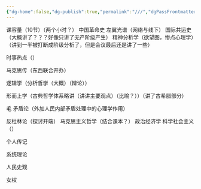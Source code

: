 ```yaml
---
{"dg-home":false,"dg-publish":true,"permalink":"///","dgPassFrontmatter":true}
---
```


课容量（10节）（两个小时？）
中国革命史
左翼光谱（网络与线下）
国际共运史（大概讲了？？？好像只讲了无产阶级产生）
精神分析学（欲望图，惨点心理学）（讲到一半被打断成阶级分析了，但是会议最后还是讲了一些）

时事热点（）

马克思传（东西联合开办）

逻辑学（分析哲学（大概）（辩论））

形而上学（古典哲学体系略讲（讲讲主要观点）（比喻？））（讲了古希腊部分）

毛
矛盾论（外加人民内部矛盾处理中的心理学作用）


反杜林论（探讨开端）
马克思主义哲学（结合课本？）
政治经济学
科学社会主义（）

个人传记

系统理论

人民史观

女权



